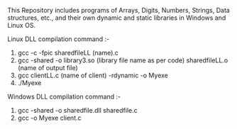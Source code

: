 This Repository includes programs of Arrays, Digits, Numbers, Strings, Data structures, etc., and their own dynamic and static libraries in Windows and Linux OS.

Linux DLL compilation command :-
1. gcc -c -fpic sharedfileLL (name).c
2. gcc -shared -o library3.so (library file name as per code) sharedfileLL.o (name of output file)
3. gcc clientLL.c (name of client) -rdynamic -o Myexe
4. ./Myexe

Windows DLL compilation command :-
1. gcc -shared -o sharedfile.dll sharedfile.c
2. gcc -o Myexe client.c
